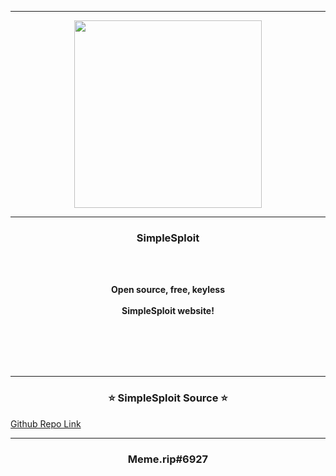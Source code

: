 -----

<p align="center">
<img src="https://i.postimg.cc/htzBfr02/92902811.jpg", width="300", height="300">
</p>

-----

### <p align="center">SimpleSploit</p>

<br><br>
<p align="center">
<strong>
Open source, free, keyless
<br><br>
SimpleSploit website!
<br>
<br><br><br>
</strong>
</p>
<br>

-----

### <p align="center">⭐ SimpleSploit Source ⭐</p>

<a href="https://github.com/Memerip/simplesploit-src">Github Repo Link</a>

-----

### <p align="center">Meme.rip#6927</p>
